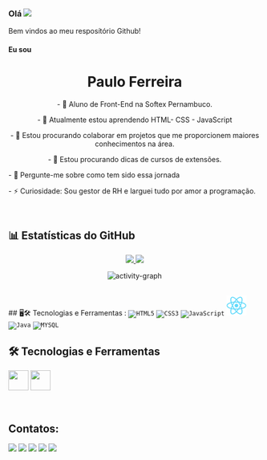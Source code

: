 <!---ESTE ARQUIVO É PARA CONFIGURAR SEU PERFIL DO GITHUB, PREENCHA COM SEUS DADOS. Para que ele seja visto como seu perfil, é preciso criar um repositório público com o seu nome de usuário e salvar com o nome README.md--->
<!---SEUNOME--->
<div dsplay="inline-block">
<h3>Olá <img src="https://raw.githubusercontent.com/kaueMarques/kaueMarques/master/hi.gif" width="30px"></h3>
Bem vindos ao meu resposítório Github!
<h4>Eu sou</h4> 
<h1 align="center">Paulo Ferreira </h1>
  

<!---APRESENTAÇÃO--->  
<div display="block">
<p align="center">‍- 🔭 Aluno de Front-End na Softex Pernambuco.</p>
<p align="center">- 🌱 Atualmente estou aprendendo HTML- CSS - JavaScript</p>
<p align="center">- 👯 Estou procurando colaborar em projetos que me proporcionem maiores conhecimentos na área.</p>
<p align="center">- 🤔 Estou procurando dicas de cursos de extensões. </p>
<p align="left">- 💬 Pergunte-me sobre como tem sido essa jornada</a>
<p align="left">- ⚡ Curiosidade: Sou gestor de RH e larguei tudo por amor a programação.</p>
</div>
  
<br>  

## 📊 Estatísticas do GitHub

<p align="center">
  <a href="https://github.com/phaulosantosdev" target="_blank">
    <img height="180em" src="https://github-readme-stats-eight-theta.vercel.app/api?username=phaulosantosdev&show_icons=true&theme=algolia&include_all_commits=true&count_private=true"/>
    <img height="180em" src="https://github-readme-stats-eight-theta.vercel.app/api/top-langs/?username=phaulosantosdev&layout=compact&langs_count=8&theme=algolia"/>
  </a>
</p>
<p align="center">
  <img src="https://github-readme-activity-graph.vercel.app/graph?username=phaulosantosdev&radius=16&theme=react&area=true&order=5&hide_border=true" height="300" alt="activity-graph"/>
</p>

<br>
<!---ÍCONES DAS LINGUAGENS E FERRAMENTAS--->   
 ## 🖥️🛠️ Tecnologias e Ferramentas : 
<code><img width="40px" src="https://cdn.jsdelivr.net/gh/devicons/devicon/icons/html5/html5-original-wordmark.svg" title = "HTML5"/></code>
<code><img width="40px" src="https://cdn.jsdelivr.net/gh/devicons/devicon/icons/css3/css3-original-wordmark.svg" title = "CSS3"/></code>
<code><img width="40px" src="https://cdn.jsdelivr.net/gh/devicons/devicon/icons/javascript/javascript-original.svg" title = "JavaScript"/></code>
<code><img width="40px" src="https://raw.githubusercontent.com/devicons/devicon/master/icons/react/react-original.svg" title = "React"/></code>
<code><img width="40px" src="https://cdn.jsdelivr.net/gh/devicons/devicon/icons/java/java-original.svg" title = "Java"/></code>
<code><img width="40px" src="https://cdn.jsdelivr.net/gh/devicons/devicon/icons/mysql/mysql-original.svg" title = "MYSQL"/></code>

## 🛠️ Tecnologias e Ferramentas 

<img loading="lazy" src="https://cdn.jsdelivr.net/gh/devicons/devicon/icons/java/java-original.svg" width="40" height="40"/> <img loading="lazy" src="https://cdn.jsdelivr.net/gh/devicons/devicon/icons/linux/linux-original.svg" width="40" height="40"/>

<br>
  
<!---SEUS CONTATOS---> 
## Contatos:
<div>
<a href="https://www.youtube.com/seu-canal-youtube-aqui" target="_blank"><img loading="lazy" src="https://img.shields.io/badge/YouTube-FF0000?style=for-the-badge&logo=youtube&logoColor=white" target="_blank"></a>
<a href="https://instagram.com/seu-usuário-instagram-aqui" target="_blank"><img loading="lazy" src="https://img.shields.io/badge/-Instagram-%23E4405F?style=for-the-badge&logo=instagram&logoColor=white" target="_blank"></a>
<a href="https://www.twitch.tv/seu-usuário-aqui" target="_blank"><img loading="lazy" src="https://img.shields.io/badge/Twitch-9146FF?style=for-the-badge&logo=twitch&logoColor=white" target="_blank"></a>
<a href = "mailto:contato@seu-usuário-aqui"><img loading="lazy" src="https://img.shields.io/badge/Gmail-D14836?style=for-the-badge&logo=gmail&logoColor=white" target="_blank"></a>
<a href="https://www.linkedin.com/in/pauloferreirarh" target="_blank"><img loading="lazy" src="https://img.shields.io/badge/-LinkedIn-%230077B5?style=for-the-badge&logo=linkedin&logoColor=white" target="_blank"></a>   
</div>
